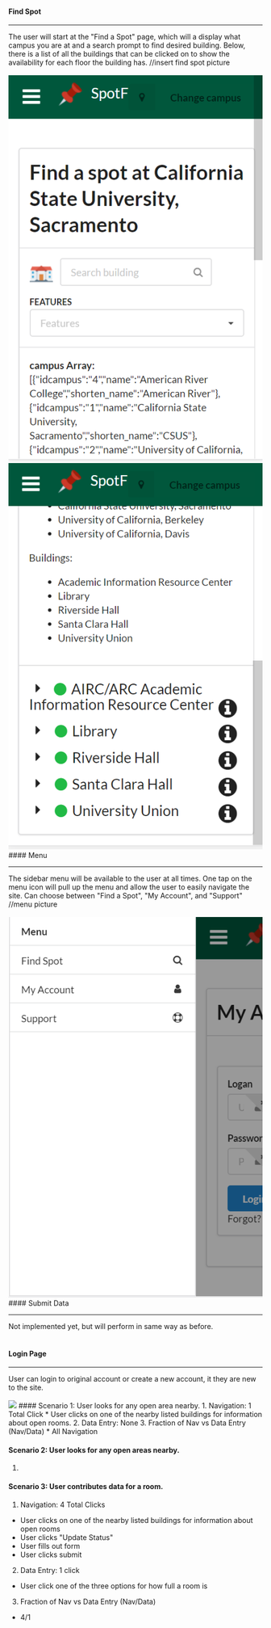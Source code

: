 #### Find Spot
<hr>
The user will start at the "Find a Spot" page, which will a display what campus you are at and a search prompt to find desired building. Below, there is a list of all the buildings that can be clicked on to show the availability for each floor the building has.   //insert find spot picture
<br>
<br>
<img src="diagrams/FindSpot.png" style= "width: 400x;"/>
<img src="diagrams/FindSpot2.png" style= "width: 400x;"/>
#### Menu
<hr>
The sidebar menu will be available to the user at all times.  One tap on the menu icon will pull up the menu and allow the user to easily navigate the site. Can choose between "Find a Spot", "My Account", and "Support" //menu picture
<br>
<br>
<img src="diagrams/Menu.png" style= "width: 400x;"/>
#### Submit Data
<hr>
Not implemented yet, but will perform in same way as before.
<br>
<br>

#### Login Page
<hr>
User can login to original account or create a new account, it they are new to the site.
<br>
<br>
<img src="diagram/Login.png" style= "width: 400x;"/>
#### Scenario 1: User looks for any open area nearby.
1. Navigation: 1 Total Click
* User clicks on one of the nearby listed buildings for information about open rooms.
2. Data Entry: None
3. Fraction of Nav vs Data Entry (Nav/Data)
* All Navigation

#### Scenario 2: User looks for any open areas nearby.
1. 


#### Scenario 3: User contributes data for a room.
1. Navigation: 4 Total Clicks
* User clicks on one of the nearby listed buildings for information about open rooms
* User clicks "Update Status"
* User fills out form
* User clicks submit
2. Data Entry: 1 click
* User click one of the three options for how full a room is
3. Fraction of Nav vs Data Entry (Nav/Data)
* 4/1

